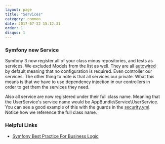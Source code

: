 ```yaml
---
layout: page
title: "Services"
category: common
date: 2017-07-22 15:12:31
order: 1
disqus: 1
---
```


### Symfony new Service

Symfony 3 now register all of your class minus repositories, and tests as services.  We excluded Models from the list as well.  They are all [autowired](https://symfony.com/doc/current/service_container/autowiring.html) by default meaning that no configuration is required.  Even controller our services.  The other thing to note is that all services our private.  What this means is that we have to use dependency injection in our controllers in order to get them the services they need.

Also all service are now registered under their full class name.  Meaning that the UserService's service name would be AppBundle\Service\UserService.  You can see a good example of this with the guards in the [security.yml](https://github.com/phptuts/starterkitforsymfony/blob/master/app/config/security.yml#L33).  Notice how we reference the full class name.

### Helpful Links

- [Symfony Best Practice For Business Logic](https://symfony.com/doc/current/best_practices/business-logic.html)